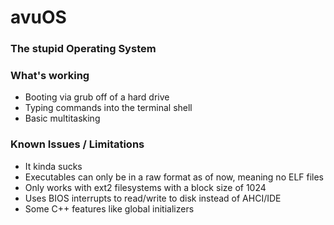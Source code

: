 # avuOS
### The stupid Operating System

### What's working
- Booting via grub off of a hard drive
- Typing commands into the terminal shell
- Basic multitasking

### Known Issues / Limitations
- It kinda sucks
- Executables can only be in a raw format as of now, meaning no ELF files
- Only works with ext2 filesystems with a block size of 1024
- Uses BIOS interrupts to read/write to disk instead of AHCI/IDE
- Some C++ features like global initializers

